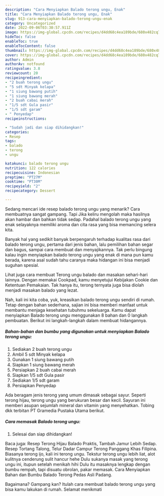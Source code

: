 ```yaml
---
description: "Cara Menyiapkan Balado terong ungu, Enak"
title: "Cara Menyiapkan Balado terong ungu, Enak"
slug: 913-cara-menyiapkan-balado-terong-ungu-enak
category: Uncategorized
date: 2022-09-06T03:30:57.911Z
image: https://img-global.cpcdn.com/recipes/d4dd68c4ea189bde/680x482cq70/balado-terong-ungu-foto-resep-utama.jpg
hideToc: false
enableToc: true
enableTocContent: false
thumbnail: https://img-global.cpcdn.com/recipes/d4dd68c4ea189bde/680x482cq70/balado-terong-ungu-foto-resep-utama.jpg
cover: https://img-global.cpcdn.com/recipes/d4dd68c4ea189bde/680x482cq70/balado-terong-ungu-foto-resep-utama.jpg
author: Admin
authorAv: notfound
ratingvalue: 3.8
reviewcount: 20
recipeingredient:
- "2 buah terong ungu"
- "5 sdt Minyak kelapa"
- "1 siung bawang putih"
- "1 siung bawang merah"
- "2 buah cabai merah"
- "1/5 sdt Gula pasir"
- "1/5 sdt garam"
- " Penyedap"
recipeinstructions:

- "Sudah jadi dan siap dihidangkan!"
categories:
- Resep
tags:
- balado
- terong
- ungu

katakunci: balado terong ungu 
nutrition: 122 calories
recipecuisine: Indonesian
preptime: "PT27M"
cooktime: "PT30M"
recipeyield: "2"
recipecategory: Dessert

---
```



Sedang mencari ide resep balado terong ungu yang menarik? Cara membuatnya sangat gampang. Tapi Jika keliru mengolah maka hasilnya akan hambar dan bahkan tidak sedap. Padahal balado terong ungu yang enak selayaknya memiliki aroma dan cita rasa yang bisa memancing selera kita.


Banyak hal yang sedikit banyak berpengaruh terhadap kualitas rasa dari balado terong ungu, pertama dari jenis bahan, lalu pemilihan bahan segar dan bagus, sampai cara membuat dan menyajikannya. Tak perlu bingung kalau ingin menyiapkan balado terong ungu yang enak di mana pun kamu berada, karena asal sudah tahu caranya maka hidangan ini bisa menjadi suguhan spesial.

Lihat juga cara membuat Terong ungu balado dan masakan sehari-hari lainnya. Dengan memakai Cookpad, kamu menyetujui Kebijakan Cookie dan Ketentuan Pemakaian. Tak hanya itu, terong ternyata juga bisa diolah menjadi masakan balado yang lezat.


Nah, kali ini kita coba, yuk, kreasikan balado terong ungu sendiri di rumah. Tetap dengan bahan sederhana, sajian ini bisa memberi manfaat untuk membantu menjaga kesehatan tubuhmu sekeluarga. Kamu dapat menyiapkan Balado terong ungu menggunakan 8 bahan dan 0 langkah pembuatan. Berikut ini langkah-langkah dalam membuat hidangannya.

<!--inarticleads1-->

##### Bahan-bahan dan bumbu yang digunakan untuk menyiapkan Balado terong ungu:

1. Sediakan 2 buah terong ungu
1. Ambil 5 sdt Minyak kelapa
1. Gunakan 1 siung bawang putih
1. Siapkan 1 siung bawang merah
1. Persiapkan 2 buah cabai merah
1. Siapkan 1/5 sdt Gula pasir
1. Sediakan 1/5 sdt garam
1. Persiapkan  Penyedap


Ada beragam jenis terong yang umum dimasak sebagai sayur. Seperti terong hijau, terong ungu yang berukuran besar dan kecil. Sayuran ini memberi asupan sejumlah mineral dan vitamin yang menyehatkan. Tobing dkk terbitan PT Gramedia Pustaka Utama berikut. 

<!--inarticleads2-->

##### Cara memasak Balado terong ungu:


1. Selesai dan siap dihidangkan!

Baca juga: Resep Terong Hijau Balado Praktis, Tambah Jamur Lebih Sedap. Resep Tortang Talong, Telur Dadar Campur Terong Panggang Khas Filipina. Biasanya terong ijo, kali ini terong ungu. Tekstur terong ungu lebih liat, alot kulitnya cenderung sulit hancur hehe Dulu sukanya masak yang terong ungu ini, itupun setelah menikah hihi Dulu itu masaknya lengkap dengan bumbu rempah, tapi disuatu obrolan, pakar memasak. Cara Menyiapkan Bahan dan Bumbu Balado Terong Pedas Asli Padang. 

Bagaimana? Gampang kan? Itulah cara membuat balado terong ungu yang bisa kamu lakukan di rumah. Selamat menikmati
